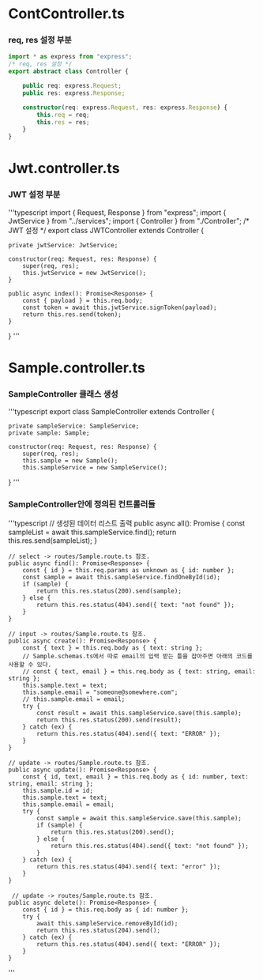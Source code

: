# ContController.ts
### req, res 설정 부분
```typescript
import * as express from "express";
/* req, res 설정 */
export abstract class Controller {

    public req: express.Request;
    public res: express.Response;

    constructor(req: express.Request, res: express.Response) {
        this.req = req;
        this.res = res;
    }
}
```
# Jwt.controller.ts
### JWT 설정 부분
'''typescript
import { Request, Response } from "express";
import { JwtService } from "../services";
import { Controller } from "./Controller";
/* JWT 설정 */
export class JWTController extends Controller {

    private jwtService: JwtService;

    constructor(req: Request, res: Response) {
        super(req, res);
        this.jwtService = new JwtService();
    }

    public async index(): Promise<Response> {
        const { payload } = this.req.body;
        const token = await this.jwtService.signToken(payload);
        return this.res.send(token);
    }

}
'''

# Sample.controller.ts
### SampleController 클래스 생성
'''typescript
export class SampleController extends Controller {

    private sampleService: SampleService;
    private sample: Sample;

    constructor(req: Request, res: Response) {
        super(req, res);
        this.sample = new Sample();
        this.sampleService = new SampleService();
}
'''

### SampleController안에 정의된 컨트롤러들
'''typescript
  // 생성된 데이터 리스트 출력
    public async all(): Promise<Response> {
        const sampleList = await this.sampleService.find();
        return this.res.send(sampleList);
    }

    // select -> routes/Sample.route.ts 참조.
    public async find(): Promise<Response> {
        const { id } = this.req.params as unknown as { id: number };
        const sample = await this.sampleService.findOneById(id);
        if (sample) {
            return this.res.status(200).send(sample);
        } else {
            return this.res.status(404).send({ text: "not found" });
        }
    }
    
    // input -> routes/Sample.route.ts 참조. 
    public async create(): Promise<Response> {
        const { text } = this.req.body as { text: string };
        // Sample.schemas.ts에서 따로 email의 입력 받는 틀을 잡아주면 아래의 코드를 사용할 수 있다.
        // const { text, email } = this.req.body as { text: string, email: string };
        this.sample.text = text;
        this.sample.email = "someone@somewhere.com";
        // this.sample.email = email; 
        try {
            const result = await this.sampleService.save(this.sample);
            return this.res.status(200).send(result);
        } catch (ex) {
            return this.res.status(404).send({ text: "ERROR" });
        }
    }

    // update -> routes/Sample.route.ts 참조.
    public async update(): Promise<Response> {
        const { id, text, email } = this.req.body as { id: number, text: string, email: string };
        this.sample.id = id;
        this.sample.text = text;
        this.sample.email = email;
        try {
            const sample = await this.sampleService.save(this.sample);
            if (sample) {
                return this.res.status(200).send();
            } else {
                return this.res.status(404).send({ text: "not found" });
            }
        } catch (ex) {
            return this.res.status(404).send({ text: "error" });
        }
    }

     // update -> routes/Sample.route.ts 참조.
    public async delete(): Promise<Response> {
        const { id } = this.req.body as { id: number };
        try {
            await this.sampleService.removeById(id);
            return this.res.status(204).send();
        } catch (ex) {
            return this.res.status(404).send({ text: "ERROR" });
        }
    }
'''
